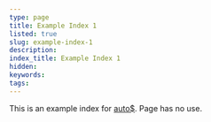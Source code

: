 ```yaml
---
type: page
title: Example Index 1
listed: true
slug: example-index-1
description: 
index_title: Example Index 1
hidden: 
keywords: 
tags: 
---
```



This is an example index for [auto$](/support-center/index-list). Page has no use.

